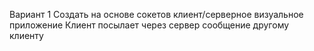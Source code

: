 Вариант 1
Создать на основе сокетов клиент/серверное визуальное приложение
Клиент посылает через сервер сообщение другому клиенту
